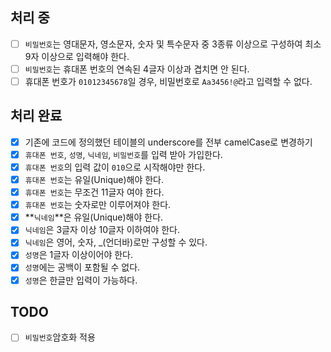 ## 처리 중
- [ ]  `비밀번호`는 영대문자, 영소문자, 숫자 및 특수문자 중 3종류 이상으로 구성하여 최소 9자 이상으로 입력해야 한다.
- [ ]  `비밀번호`는 휴대폰 번호의 연속된 4글자 이상과 겹치면 안 된다.
- [ ] 휴대폰 번호가 `01012345678`일 경우, 비밀번호로 `Aa3456!@`라고 입력할 수 없다.

## 처리 완료
- [x] 기존에 코드에 정의했던 테이블의 underscore를 전부 camelCase로 변경하기
- [x]  `휴대폰 번호`, `성명`, `닉네임`, `비밀번호`를 입력 받아 가입한다.
- [x]  `휴대폰 번호`의 입력 값이 `010`으로 시작해야만 한다.
- [x]  `휴대폰 번호`는 유일(Unique)해야 한다.
- [x]  `휴대폰 번호`는 무조건 11글자 여야 한다.
- [x]  `휴대폰 번호`는 숫자로만 이루어져야 한다.
- [x]  **`닉네임`**은 유일(Unique)해야 한다.
- [x]  `닉네임`은 3글자 이상 10글자 이하여야 한다.
- [x]  `닉네임`은 영어, 숫자, _(언더바)로만 구성할 수 있다.
- [x]  `성명`은 1글자 이상이어야 한다.
- [x]  `성명`에는 공백이 포함될 수 없다.
- [x]   `성명`은 한글만 입력이 가능하다.

## TODO
- [ ] `비밀번호`암호화 적용